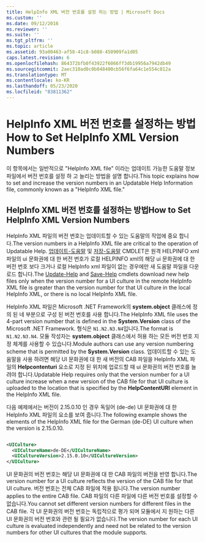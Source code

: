 ```yaml
---
title: HelpInfo XML 버전 번호를 설정 하는 방법 | Microsoft Docs
ms.custom: ''
ms.date: 09/12/2016
ms.reviewer: ''
ms.suite: ''
ms.tgt_pltfrm: ''
ms.topic: article
ms.assetid: 93a00463-af58-41c8-b088-450909fa1d05
caps.latest.revision: 6
ms.openlocfilehash: 864372bfb0f43922f6066ff3db19956a7942db49
ms.sourcegitcommit: 2aec310ad0c0b048400cb56f6fa64c1e554c812a
ms.translationtype: MT
ms.contentlocale: ko-KR
ms.lasthandoff: 05/23/2020
ms.locfileid: "83811362"
---
```

# <a name="how-to-set-helpinfo-xml-version-numbers"></a><span data-ttu-id="a6d7c-102">HelpInfo XML 버전 번호를 설정하는 방법</span><span class="sxs-lookup"><span data-stu-id="a6d7c-102">How to Set HelpInfo XML Version Numbers</span></span>

<span data-ttu-id="a6d7c-103">이 항목에서는 일반적으로 "HelpInfo XML file" 이라는 업데이트 가능한 도움말 정보 파일에서 버전 번호를 설정 하 고 늘리는 방법을 설명 합니다.</span><span class="sxs-lookup"><span data-stu-id="a6d7c-103">This topic explains how to set and increase the version numbers in an Updatable Help Information file, commonly known as a "HelpInfo XML file."</span></span>

## <a name="how-to-set-helpinfo-xml-version-numbers"></a><span data-ttu-id="a6d7c-104">HelpInfo XML 버전 번호를 설정하는 방법</span><span class="sxs-lookup"><span data-stu-id="a6d7c-104">How to Set HelpInfo XML Version Numbers</span></span>

<span data-ttu-id="a6d7c-105">HelpInfo XML 파일의 버전 번호는 업데이트할 수 있는 도움말의 작업에 중요 합니다.</span><span class="sxs-lookup"><span data-stu-id="a6d7c-105">The version numbers in a HelpInfo XML file are critical to the operation of Updatable Help.</span></span>
<span data-ttu-id="a6d7c-106">[업데이트-도움말](/powershell/module/Microsoft.PowerShell.Core/Update-Help) 및 [저장-도움말](/powershell/module/Microsoft.PowerShell.Core/Save-Help) CMDLET은 원격 HELPINFO xml 파일의 ui 문화권에 대 한 버전 번호가 로컬 HELPINFO xml의 해당 ui 문화권에 대 한 버전 번호 보다 크거나 로컬 HelpInfo xml 파일이 없는 경우에만 새 도움말 파일을 다운로드 합니다.</span><span class="sxs-lookup"><span data-stu-id="a6d7c-106">The [Update-Help](/powershell/module/Microsoft.PowerShell.Core/Update-Help) and [Save-Help](/powershell/module/Microsoft.PowerShell.Core/Save-Help) cmdlets download new help files only when the version number for a UI culture in the remote HelpInfo XML file is greater than the version number for that UI culture in the local HelpInfo XML, or there is no local HelpInfo XML file.</span></span>

<span data-ttu-id="a6d7c-107">HelpInfo XML 파일은 Microsoft .NET Framework의 **system.object** 클래스에 정의 된 네 부분으로 구성 된 버전 번호를 사용 합니다.</span><span class="sxs-lookup"><span data-stu-id="a6d7c-107">The HelpInfo XML file uses the 4-part version number that is defined in the **System.Version** class of the Microsoft .NET Framework.</span></span> <span data-ttu-id="a6d7c-108">형식은 `N1.N2.N3.N4`입니다.</span><span class="sxs-lookup"><span data-stu-id="a6d7c-108">The format is `N1.N2.N3.N4`.</span></span> <span data-ttu-id="a6d7c-109">모듈 작성자는 **system.object** 클래스에서 허용 하는 모든 버전 번호 지정 체계를 사용할 수 있습니다.</span><span class="sxs-lookup"><span data-stu-id="a6d7c-109">Module authors can use any version numbering scheme that is permitted by the **System.Version** class.</span></span> <span data-ttu-id="a6d7c-110">업데이트할 수 있는 도움말을 사용 하려면 해당 UI 문화권에 대 한 새 버전의 CAB 파일을 HelpInfo XML 파일의 **Helpcontenturi** 요소로 지정 된 위치에 업로드할 때 ui 문화권의 버전 번호를 늘려야 합니다.</span><span class="sxs-lookup"><span data-stu-id="a6d7c-110">Updatable Help requires only that the version number for a UI culture increase when a new version of the CAB file for that UI culture is uploaded to the location that is specified by the **HelpContentURI** element in the HelpInfo XML file.</span></span>

<span data-ttu-id="a6d7c-111">다음 예제에서는 버전이 2.15.0.10 인 경우 독일어 (de-de) UI 문화권에 대 한 HelpInfo XML 파일의 요소를 보여 줍니다.</span><span class="sxs-lookup"><span data-stu-id="a6d7c-111">The following example shows the elements of the HelpInfo XML file for the German (de-DE) UI culture when the version is 2.15.0.10.</span></span>

```xml

<UICulture>
  <UICultureName>de-DE</UICultureName>
  <UICultureVersion>2.15.0.10</UICultureVersion>
</UICulture>
```

<span data-ttu-id="a6d7c-112">UI 문화권의 버전 번호는 해당 UI 문화권에 대 한 CAB 파일의 버전을 반영 합니다.</span><span class="sxs-lookup"><span data-stu-id="a6d7c-112">The version number for a UI culture reflects the version of the CAB file for that UI culture.</span></span> <span data-ttu-id="a6d7c-113">버전 번호는 전체 CAB 파일에 적용 됩니다.</span><span class="sxs-lookup"><span data-stu-id="a6d7c-113">The version number applies to the entire CAB file.</span></span> <span data-ttu-id="a6d7c-114">CAB 파일의 다른 파일에 다른 버전 번호를 설정할 수 없습니다.</span><span class="sxs-lookup"><span data-stu-id="a6d7c-114">You cannot set different version numbers for different files in the CAB file.</span></span> <span data-ttu-id="a6d7c-115">각 UI 문화권의 버전 번호는 독립적으로 평가 되며 모듈에서 지 원하는 다른 UI 문화권의 버전 번호와 관련 될 필요가 없습니다.</span><span class="sxs-lookup"><span data-stu-id="a6d7c-115">The version number for each UI culture is evaluated independently and need not be related to the version numbers for other UI cultures that the module supports.</span></span>
